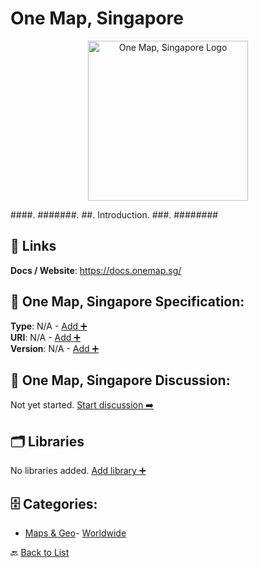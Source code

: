 # One Map, Singapore
<p align="center">
    <img width="256" src="https://raw.githubusercontent.com/apis-list/apis-list/main/apis/one-map-singapore/logo_256x256.png" alt="One Map, Singapore Logo"/>
</p>
####. #######. ##. Introduction. ###. ########

##  🔗 Links
**Docs / Website**: https://docs.onemap.sg/

## 🧬 One Map, Singapore Specification:
**Type**: N/A - [Add ➕](https://github.com/apis-list/apis-list/edit/main/apis.yaml#13823)  
**URI**: N/A - [Add ➕](https://github.com/apis-list/apis-list/edit/main/apis.yaml#13823)  
**Version**: N/A - [Add ➕](https://github.com/apis-list/apis-list/edit/main/apis.yaml#13823)

## 💬 One Map, Singapore Discussion:
Not yet started. [Start discussion ➡️](https://github.com/apis-list/apis-list/discussions/new)

## 🗂️ Libraries

No libraries added. [Add library ➕](https://github.com/apis-list/apis-list/edit/main/apis.yaml#13823)    


## 🗄️ Categories:
- [Maps & Geo](https://github.com/apis-list/apis-list#maps--geo-)- [Worldwide](https://github.com/apis-list/apis-list#worldwide-)

🔙  [Back to List](https://github.com/apis-list/apis-list)
